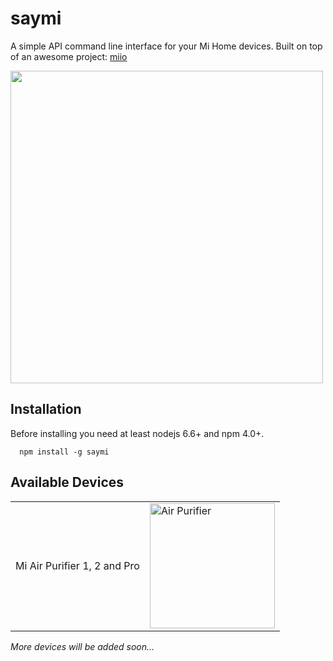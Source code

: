 # saymi
A simple API command line interface for your Mi Home devices. Built on top of an awesome project: [miio](https://github.com/aholstenson/miio)

<img src="https://firebasestorage.googleapis.com/v0/b/saymi-9b0bd.appspot.com/o/readme.gif?alt=media&token=f23596da-7402-4ef9-b6f8-f18160c7a871" width="500"/>

## Installation
Before installing you need at least nodejs 6.6+ and npm 4.0+.
```
  npm install -g saymi
```

## Available Devices

<table>
  <thead></thead>
  <tbody>
    <td>Mi Air Purifier 1, 2 and Pro</td>
    <td><img src="https://firebasestorage.googleapis.com/v0/b/saymi-9b0bd.appspot.com/o/airpurifier.jpg?alt=media&token=16e22ec7-3cc0-450b-b9b3-aa322c53bbd1" alt="Air Purifier" width="200"/></td>
  </tbody>
</table>

*More devices will be added soon...*
